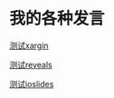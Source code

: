 # 我的各种发言



[测试xargin](http://htmlpreview.github.com/?https://github.com/qiufei/presentations/blob/master/cnx/cnx.html)


[测试reveals](http://htmlpreview.github.com/?https://github.com/qiufei/presentations/blob/master/testreveals.html)

[测试ioslides](http://htmlpreview.github.com/?https://github.com/qiufei/presentations/blob/master/testioslides.html)





